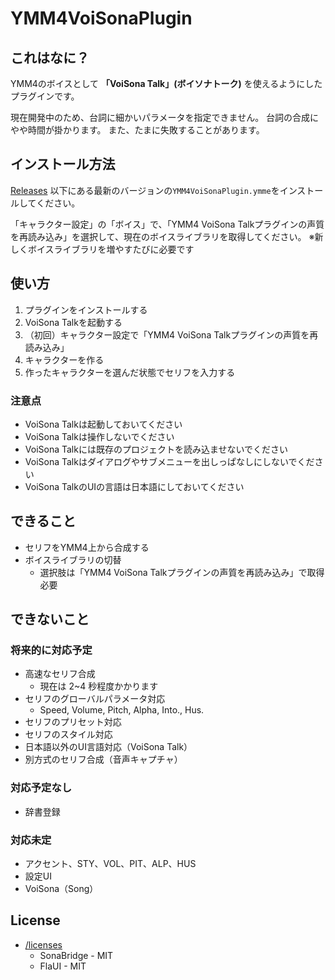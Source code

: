 # YMM4VoiSonaPlugin

## これはなに？

YMM4のボイスとして **「VoiSona Talk」(ボイソナトーク)** を使えるようにしたプラグインです。

現在開発中のため、台詞に細かいパラメータを指定できません。
台詞の合成にやや時間が掛かります。
また、たまに失敗することがあります。

## インストール方法

[Releases](https://github.com/InuInu2022/YMM4VoiSonaPlugin/releases) 以下にある最新のバージョンの`YMM4VoiSonaPlugin.ymme`をインストールしてください。

「キャラクター設定」の「ボイス」で、「YMM4 VoiSona Talkプラグインの声質を再読み込み」を選択して、現在のボイスライブラリを取得してください。
※新しくボイスライブラリを増やすたびに必要です

## 使い方

1. プラグインをインストールする
2. VoiSona Talkを起動する
3. （初回）キャラクター設定で「YMM4 VoiSona Talkプラグインの声質を再読み込み」
4. キャラクターを作る
5. 作ったキャラクターを選んだ状態でセリフを入力する

### 注意点

- VoiSona Talkは起動しておいてください
- VoiSona Talkは操作しないでください
- VoiSona Talkには既存のプロジェクトを読み込ませないでください
- VoiSona Talkはダイアログやサブメニューを出しっぱなしにしないでください
- VoiSona TalkのUIの言語は日本語にしておいてください

## できること

- セリフをYMM4上から合成する
- ボイスライブラリの切替
  - 選択肢は「YMM4 VoiSona Talkプラグインの声質を再読み込み」で取得必要

## できないこと

### 将来的に対応予定

- 高速なセリフ合成
  - 現在は 2~4 秒程度かかります
- セリフのグローバルパラメータ対応
  - Speed, Volume, Pitch, Alpha, Into., Hus.
- セリフのプリセット対応
- セリフのスタイル対応
- 日本語以外のUI言語対応（VoiSona Talk）
- 別方式のセリフ合成（音声キャプチャ）

### 対応予定なし

- 辞書登録

### 対応未定

- アクセント、STY、VOL、PIT、ALP、HUS
- 設定UI
- VoiSona（Song）

## License

- [/licenses](./licenses/)
  - SonaBridge - MIT
  - FlaUI - MIT
